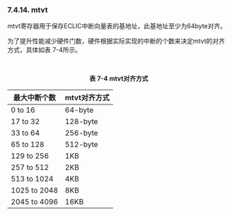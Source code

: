 ### **7.4.14. mtvt**

mtvt寄存器用于保存ECLIC中断向量表的基地址，此基地址至少为64byte对齐。

为了提升性能减少硬件门数，硬件根据实际实现的中断的个数来决定mtvt的对齐方式，具体如表 7-4所示。



​                                                                 **<center>表 7-4 mtvt对齐方式</center>**

| 最大中断个数 | mtvt对齐方式 |
| ------------ | ------------ |
| 0 to 16      | 64-byte      |
| 17 to 32     | 128-byte     |
| 33 to 64     | 256-byte     |
| 65 to 128    | 512-byte     |
| 129 to 256   | 1KB          |
| 257 to 512   | 2KB          |
| 513 to 1024  | 4KB          |
| 1025 to 2048 | 8KB          |
| 2045 to 4096 | 16KB         |

